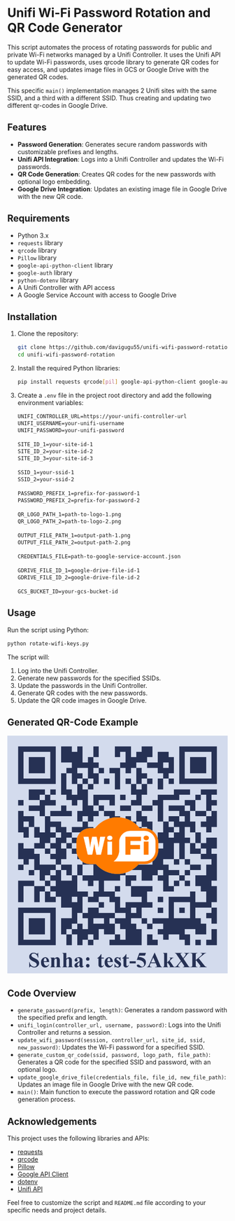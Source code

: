 # Unifi Wi-Fi Password Rotation and QR Code Generator

This script automates the process of rotating passwords for public and private Wi-Fi networks managed by a Unifi Controller. It uses the Unifi API to update Wi-Fi passwords, uses qrcode library to generate QR codes for easy access, and updates image files in GCS or Google Drive with the generated QR codes.

This specific `main()` implementation manages 2 Unifi sites with the same SSID, and a third with a different SSID. Thus creating and updating two different qr-codes in Google Drive. 

## Features

- **Password Generation**: Generates secure random passwords with customizable prefixes and lengths.
- **Unifi API Integration**: Logs into a Unifi Controller and updates the Wi-Fi passwords.
- **QR Code Generation**: Creates QR codes for the new passwords with optional logo embedding.
- **Google Drive Integration**: Updates an existing image file in Google Drive with the new QR code.

## Requirements

- Python 3.x
- `requests` library
- `qrcode` library
- `Pillow` library
- `google-api-python-client` library
- `google-auth` library
- `python-dotenv` library
- A Unifi Controller with API access
- A Google Service Account with access to Google Drive

## Installation

1. Clone the repository:
    ```sh
    git clone https://github.com/davigugu55/unifi-wifi-password-rotation.git
    cd unifi-wifi-password-rotation
    ```

2. Install the required Python libraries:
    ```sh
    pip install requests qrcode[pil] google-api-python-client google-auth python-dotenv google-cloud-storage
    ```

3. Create a `.env` file in the project root directory and add the following environment variables:
    ```env
    UNIFI_CONTROLLER_URL=https://your-unifi-controller-url
    UNIFI_USERNAME=your-unifi-username
    UNIFI_PASSWORD=your-unifi-password

    SITE_ID_1=your-site-id-1
    SITE_ID_2=your-site-id-2
    SITE_ID_3=your-site-id-3

    SSID_1=your-ssid-1
    SSID_2=your-ssid-2

    PASSWORD_PREFIX_1=prefix-for-password-1
    PASSWORD_PREFIX_2=prefix-for-password-2

    QR_LOGO_PATH_1=path-to-logo-1.png
    QR_LOGO_PATH_2=path-to-logo-2.png

    OUTPUT_FILE_PATH_1=output-path-1.png
    OUTPUT_FILE_PATH_2=output-path-2.png

    CREDENTIALS_FILE=path-to-google-service-account.json

    GDRIVE_FILE_ID_1=google-drive-file-id-1
    GDRIVE_FILE_ID_2=google-drive-file-id-2

    GCS_BUCKET_ID=your-gcs-bucket-id
    ```

## Usage

Run the script using Python:

```sh
python rotate-wifi-keys.py
```

The script will:

1. Log into the Unifi Controller.
2. Generate new passwords for the specified SSIDs.
3. Update the passwords in the Unifi Controller.
4. Generate QR codes with the new passwords.
5. Update the QR code images in Google Drive.

## Generated QR-Code Example
![Example QR-Code](/assets/qr-code%20example.png)


## Code Overview

- `generate_password(prefix, length)`: Generates a random password with the specified prefix and length.
- `unifi_login(controller_url, username, password)`: Logs into the Unifi Controller and returns a session.
- `update_wifi_password(session, controller_url, site_id, ssid, new_password)`: Updates the Wi-Fi password for a specified SSID.
- `generate_custom_qr_code(ssid, password, logo_path, file_path)`: Generates a QR code for the specified SSID and password, with an optional logo.
- `update_google_drive_file(credentials_file, file_id, new_file_path)`: Updates an image file in Google Drive with the new QR code.
- `main()`: Main function to execute the password rotation and QR code generation process.

## Acknowledgements

This project uses the following libraries and APIs:

- [requests](https://docs.python-requests.org/)
- [qrcode](https://github.com/lincolnloop/python-qrcode)
- [Pillow](https://python-pillow.org/)
- [Google API Client](https://developers.google.com/api-client-library/python)
- [dotenv](https://github.com/theskumar/python-dotenv)
- [Unifi API](https://ubntwiki.com/products/software/unifi-controller/api)

Feel free to customize the script and `README.md` file according to your specific needs and project details.